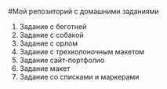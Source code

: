 #Мой репозиторий с домашними заданиями
1. Задание с беготней
2. Задание с собакой
3. Задание с орлом
4. Задание с трехколоночным макетом
5. Задание сайт-портфолио
6. Задание макет
7. Задание со списками и маркерами
